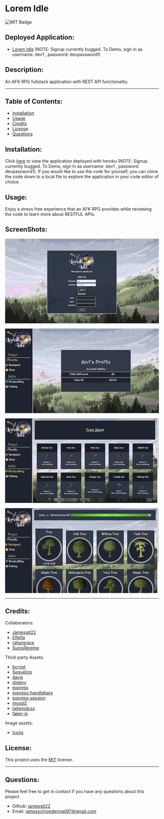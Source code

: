 # Lorem Idle

  ![MIT Badge](https://img.shields.io/badge/License-MIT-yellow.svg)
  ## Deployed Application:

  - [Lorem Idle](https://warm-tundra-68123.herokuapp.com/) (NOTE: Signup currently bugged. To Demo, sign in as username: dev1 , password: devpassword1)

  ## Description:
        
  An AFK RPG fullstack application with REST API functionality.
    
  ---
  
  ## Table of Contents:
    
  - [Installation](#instillation)
  - [Usage](#usage)
  - [Credits](#credits)
  - [License](#license)
  - [Questions](#questions)
  
  ## Installation:
  
  Click [here](https://warm-tundra-68123.herokuapp.com/) to view the application deployed with heroku (NOTE: Signup currently bugged. To Demo, sign in as username: dev1 , password: devpassword1). If you would like to use the code for yourself, you can clone the code down to a local file to explore the application in your code editor of choice.
  
  ## Usage:
  
  Enjoy a stress free experience that an AFK RPG provides while reviewing the code to learn more about RESTFUL APIs.
  
  ## ScreenShots:
  ![Alt text](public/images/login.png)

  ![Alt text](public/images/profile.png)

  ![Alt text](public/images/shop.png)

  ![Alt text](public/images/woodcutting.png)

  ---

  ## Credits:
  
  Collaborators:
  -  [Jamesgit22](https://github.com/Jamesgit22)
  -  [Elfelfa](https://github.com/Elfelfa)
  -  [rahargrave](https://github.com/rahargrave)
  -  [SurosRegime](https://github.com/SurosRegime)

  Third-party Assets:
  - [bcrypt](https://www.npmjs.com/package/bcrypt)
  - [Sequelize](https://www.npmjs.com/package/sequelize)
  - [dayjs](https://day.js.org/en/)
  - [dotenv](https://www.npmjs.com/package/dotenv)
  - [express](https://www.npmjs.com/package/express)
  - [express-handlebars](https://www.npmjs.com/package/express-handlebars)
  - [express-session](https://www.npmjs.com/package/express-session)
  - [mysql2](https://www.npmjs.com/package/mysql2)
  - [tailwindcss](https://tailwindcss.com/docs/installation)
  - [faker-js](https://www.npmjs.com/package/@faker-js/faker)

  Image assets:
  - [Icons](https://oldschool.runescape.wiki/)
  
  
  
  
  ## License:
  
  This project uses the [MIT](https://opensource.org/licenses/MIT) license.

  ---
  
  ## Questions:

  Please feel free to get in contact if you have any questions about this project.

  - Github: [jamesgit22](https://github.com/jamesgit22)
  - Email: jamesschroedermail97@gmail.com

